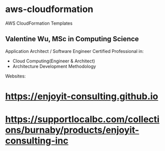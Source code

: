 # aws-cloudformation
AWS CloudFormation Templates

## Valentine Wu, MSc in Computing Science
Application Architect / Software Engineer
Certified Professional in:
- Cloud Computing(Engineer & Architect)
- Architecture Development Methodology

Websites: 
# https://enjoyit-consulting.github.io
# https://supportlocalbc.com/collections/burnaby/products/enjoyit-consulting-inc
